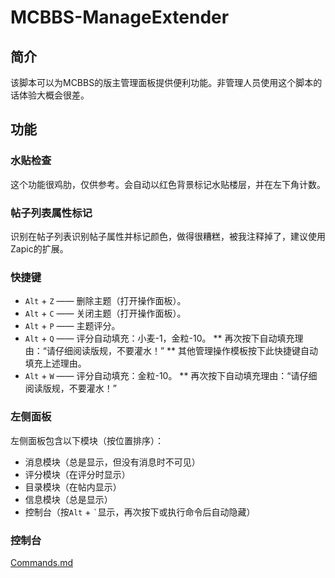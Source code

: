 # MCBBS-ManageExtender

## 简介
该脚本可以为MCBBS的版主管理面板提供便利功能。非管理人员使用这个脚本的话体验大概会很差。

## 功能
### 水贴检查
这个功能很鸡肋，仅供参考。会自动以红色背景标记水贴楼层，并在左下角计数。

### 帖子列表属性标记
识别在帖子列表识别帖子属性并标记颜色，做得很糟糕，被我注释掉了，建议使用Zapic的扩展。

### 快捷键
* <code>Alt</code> + <code>Z</code> —— 删除主题（打开操作面板）。
* <code>Alt</code> + <code>C</code> —— 关闭主题（打开操作面板）。
* <code>Alt</code> + <code>P</code> —— 主题评分。
* <code>Alt</code> + <code>Q</code> —— 评分自动填充：小麦-1，金粒-10。
** 再次按下自动填充理由：“请仔细阅读版规，不要灌水！”
** 其他管理操作模板按下此快捷键自动填充上述理由。
* <code>Alt</code> + <code>W</code> —— 评分自动填充：金粒-10。
** 再次按下自动填充理由：“请仔细阅读版规，不要灌水！”

### 左侧面板
左侧面板包含以下模块（按位置排序）：
* 消息模块（总是显示，但没有消息时不可见）
* 评分模块（在评分时显示）
* 目录模块（在帖内显示）
* 信息模块（总是显示）
* 控制台（按<code>Alt</code> + <code>`</code>显示，再次按下或执行命令后自动隐藏）

### 控制台
[Commands.md](Commands.md)
